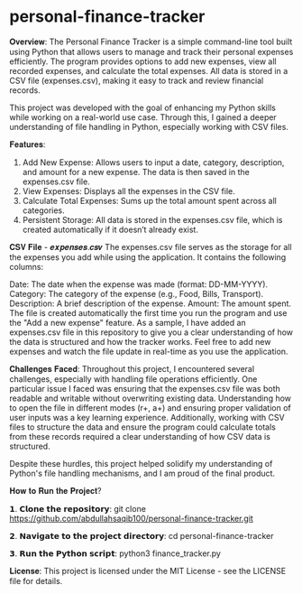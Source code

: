 # personal-finance-tracker

𝐎𝐯𝐞𝐫𝐯𝐢𝐞𝐰:
The Personal Finance Tracker is a simple command-line tool built using Python that allows users to manage and track their personal expenses efficiently. The program provides options to add new expenses, view all recorded expenses, and calculate the total expenses. All data is stored in a CSV file (expenses.csv), making it easy to track and review financial records.

This project was developed with the goal of enhancing my Python skills while working on a real-world use case. Through this, I gained a deeper understanding of file handling in Python, especially working with CSV files.

𝐅𝐞𝐚𝐭𝐮𝐫𝐞𝐬:
1. Add New Expense: Allows users to input a date, category, description, and amount for a new expense. The data is then saved in the expenses.csv file.
2. View Expenses: Displays all the expenses in the CSV file.
3. Calculate Total Expenses: Sums up the total amount spent across all categories.
4. Persistent Storage: All data is stored in the expenses.csv file, which is created automatically if it doesn’t already exist.


𝐂𝐒𝐕 𝐅𝐢𝐥𝐞 - 𝒆𝒙𝒑𝒆𝒏𝒔𝒆𝒔.𝒄𝒔𝒗
The expenses.csv file serves as the storage for all the expenses you add while using the application. It contains the following columns:

Date: The date when the expense was made (format: DD-MM-YYYY).
Category: The category of the expense (e.g., Food, Bills, Transport).
Description: A brief description of the expense.
Amount: The amount spent.
The file is created automatically the first time you run the program and use the "Add a new expense" feature. As a sample, I have added an expenses.csv file in this repository to give you a clear understanding of how the data is structured and how the tracker works. Feel free to add new expenses and watch the file update in real-time as you use the application.


𝐂𝐡𝐚𝐥𝐥𝐞𝐧𝐠𝐞𝐬 𝐅𝐚𝐜𝐞𝐝:
Throughout this project, I encountered several challenges, especially with handling file operations efficiently. One particular issue I faced was ensuring that the expenses.csv file was both readable and writable without overwriting existing data. Understanding how to open the file in different modes (r+, a+) and ensuring proper validation of user inputs was a key learning experience. Additionally, working with CSV files to structure the data and ensure the program could calculate totals from these records required a clear understanding of how CSV data is structured.

Despite these hurdles, this project helped solidify my understanding of Python's file handling mechanisms, and I am proud of the final product.

𝐇𝐨𝐰 𝐭𝐨 𝐑𝐮𝐧 𝐭𝐡𝐞 𝐏𝐫𝐨𝐣𝐞𝐜𝐭?

𝟭. 𝗖𝗹𝗼𝗻𝗲 𝘁𝗵𝗲 𝗿𝗲𝗽𝗼𝘀𝗶𝘁𝗼𝗿𝘆:
git clone https://github.com/abdullahsaqib100/personal-finance-tracker.git

𝟮. 𝗡𝗮𝘃𝗶𝗴𝗮𝘁𝗲 𝘁𝗼 𝘁𝗵𝗲 𝗽𝗿𝗼𝗷𝗲𝗰𝘁 𝗱𝗶𝗿𝗲𝗰𝘁𝗼𝗿𝘆:
cd personal-finance-tracker

𝟯. 𝗥𝘂𝗻 𝘁𝗵𝗲 𝗣𝘆𝘁𝗵𝗼𝗻 𝘀𝗰𝗿𝗶𝗽𝘁:
python3 finance_tracker.py



𝐋𝐢𝐜𝐞𝐧𝐬𝐞:
This project is licensed under the MIT License - see the LICENSE file for details.

